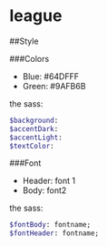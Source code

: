 # league

##Style

###Colors
* Blue: #64DFFF
* Green: #9AFB6B

the sass:
```sass
$background:
$accentDark:
$accentLight:
$textColor:
```

###Font
* Header: font 1
* Body: font2

the sass:
```sass
$fontBody: fontname;
$fontHeader: fontname;
```

